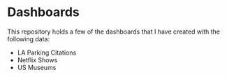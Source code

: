 # Dashboards
This repository holds a few of the dashboards that I have created with the following data:
- LA Parking Citations
- Netflix Shows
- US Museums
